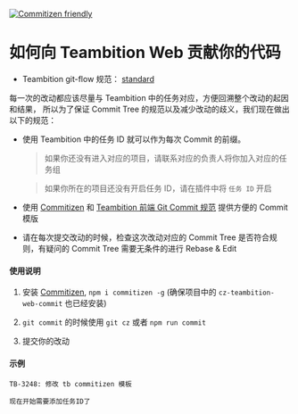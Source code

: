 [![Commitizen friendly](https://img.shields.io/badge/commitizen-friendly-brightgreen.svg)](https://www.npmjs.com/package/commitizen)

# 如何向 Teambition Web 贡献你的代码

- Teambition git-flow 规范： [standard](https://github.com/teambition/standard/blob/master/git-flow.md)

每一次的改动都应该尽量与 Teambition 中的任务对应，方便回溯整个改动的起因和结果，
所以为了保证 Commit Tree 的规范以及减少改动的歧义，我们现在做出以下的规范：

- 使用 Teambition 中的任务 ID 就可以作为每次 Commit 的前缀。

    > 如果你还没有进入对应的项目，请联系对应的负责人将你加入对应的任务组

    > 如果你所在的项目还没有开启任务 ID，请在插件中将 `任务 ID` 开启

- 使用 [Commitizen](https://github.com/commitizen/cz-cli) 和 [Teambition 前端 Git Commit 规范](https://github.com/teambition/cz-teambition-web-commit) 提供方便的 Commit 模版

- 请在每次提交改动的时候，检查这次改动对应的 Commit Tree 是否符合规则，有疑问的 Commit Tree 需要无条件的进行 Rebase & Edit

#### 使用说明

1. 安装 [Commitizen](https://github.com/commitizen/cz-cli), `npm i commitizen -g` (确保项目中的 `cz-teambition-web-commit` 也已经安装)

2. `git commit` 的时候使用 `git cz` 或者 `npm run commit`

3. 提交你的改动

#### 示例
```
TB-3248: 修改 tb commitizen 模板

现在开始需要添加任务ID了
```

